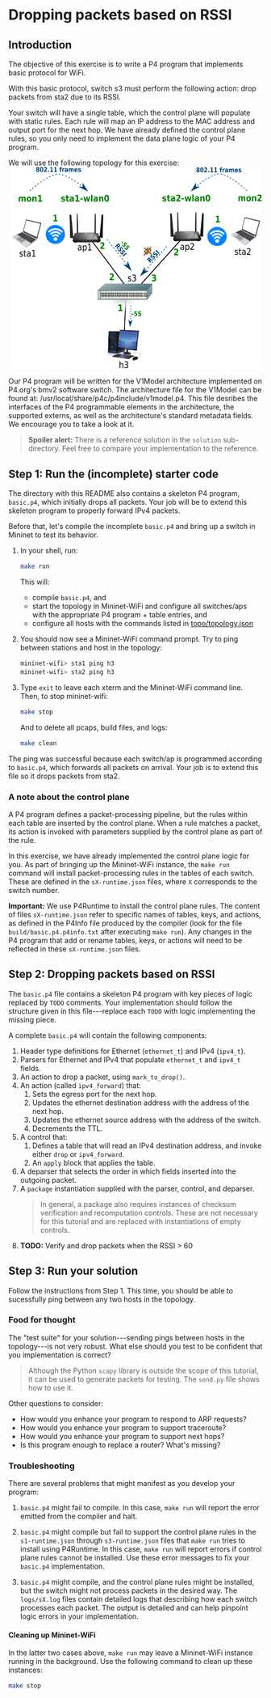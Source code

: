 # Dropping packets based on RSSI

## Introduction

The objective of this exercise is to write a P4 program that
implements basic protocol for WiFi.

With this basic protocol, switch s3 must perform the following action: 
drop packets from sta2 due to its RSSI.
 
Your switch will have a single table, which the control plane will
populate with static rules. Each rule will map an IP address to the
MAC address and output port for the next hop. We have already defined
the control plane rules, so you only need to implement the data plane
logic of your P4 program.

We will use the following topology for this exercise:
![siple-topology](./topo/pod-topo.png)

Our P4 program will be written for the V1Model architecture implemented
on P4.org's bmv2 software switch. The architecture file for the V1Model
can be found at: /usr/local/share/p4c/p4include/v1model.p4. This file
desribes the interfaces of the P4 programmable elements in the architecture,
the supported externs, as well as the architecture's standard metadata
fields. We encourage you to take a look at it.

> **Spoiler alert:** There is a reference solution in the `solution`
> sub-directory. Feel free to compare your implementation to the
> reference.

## Step 1: Run the (incomplete) starter code

The directory with this README also contains a skeleton P4 program,
`basic.p4`, which initially drops all packets. Your job will be to
extend this skeleton program to properly forward IPv4 packets.

Before that, let's compile the incomplete `basic.p4` and bring
up a switch in Mininet to test its behavior.

1. In your shell, run:
   ```bash
   make run
   ```
   This will:
   * compile `basic.p4`, and
   * start the topology in Mininet-WiFi and configure all switches/aps with
   the appropriate P4 program + table entries, and
   * configure all hosts with the commands listed in
   [topo/topology.json](./topo/topology.json)

2. You should now see a Mininet-WiFi command prompt. Try to ping between
   stations and host in the topology:
   ```bash
   mininet-wifi> sta1 ping h3
   mininet-wifi> sta2 ping h3
   ```
3. Type `exit` to leave each xterm and the Mininet-WiFi command line.
   Then, to stop mininet-wifi:
   ```bash
   make stop
   ```
   And to delete all pcaps, build files, and logs:
   ```bash
   make clean
   ```

The ping was successful because each switch/ap is programmed
according to `basic.p4`, which forwards all packets on arrival.
Your job is to extend this file so it drops packets from sta2.

### A note about the control plane

A P4 program defines a packet-processing pipeline, but the rules
within each table are inserted by the control plane. When a rule
matches a packet, its action is invoked with parameters supplied by
the control plane as part of the rule.

In this exercise, we have already implemented the control plane
logic for you. As part of bringing up the Mininet-WiFi instance, the
`make run` command will install packet-processing rules in the tables of
each switch. These are defined in the `sX-runtime.json` files, where
`X` corresponds to the switch number.

**Important:** We use P4Runtime to install the control plane rules. The
content of files `sX-runtime.json` refer to specific names of tables, keys, and
actions, as defined in the P4Info file produced by the compiler (look for the
file `build/basic.p4.p4info.txt` after executing `make run`). Any changes in the P4
program that add or rename tables, keys, or actions will need to be reflected in
these `sX-runtime.json` files.

## Step 2: Dropping packets based on RSSI

The `basic.p4` file contains a skeleton P4 program with key pieces of
logic replaced by `TODO` comments. Your implementation should follow
the structure given in this file---replace each `TODO` with logic
implementing the missing piece.

A complete `basic.p4` will contain the following components:

1. Header type definitions for Ethernet (`ethernet_t`) and IPv4 (`ipv4_t`).
2. Parsers for Ethernet and IPv4 that populate `ethernet_t` and `ipv4_t` fields.
3. An action to drop a packet, using `mark_to_drop()`.
4. An action (called `ipv4_forward`) that:
	1. Sets the egress port for the next hop. 
	2. Updates the ethernet destination address with the address of the next hop. 
	3. Updates the ethernet source address with the address of the switch. 
	4. Decrements the TTL.
5. A control that:
    1. Defines a table that will read an IPv4 destination address, and
       invoke either `drop` or `ipv4_forward`.
    2. An `apply` block that applies the table.   
6. A deparser that selects the order
    in which fields inserted into the outgoing packet.
7. A `package` instantiation supplied with the parser, control, and deparser.
    > In general, a package also requires instances of checksum verification
    > and recomputation controls. These are not necessary for this tutorial
    > and are replaced with instantiations of empty controls.
8. **TODO:** Verify and drop packets when the RSSI > 60

## Step 3: Run your solution

Follow the instructions from Step 1. This time, you should be able to
sucessfully ping between any two hosts in the topology. 

### Food for thought

The "test suite" for your solution---sending pings between hosts in the
topology---is not very robust. What else should you test to be confident
that you implementation is correct?

> Although the Python `scapy` library is outside the scope of this tutorial,
> it can be used to generate packets for testing. The `send.py` file shows how
> to use it.

Other questions to consider:
 - How would you enhance your program to respond to ARP requests?
 - How would you enhance your program to support traceroute?
 - How would you enhance your program to support next hops?
 - Is this program enough to replace a router?  What's missing?

### Troubleshooting

There are several problems that might manifest as you develop your program:

1. `basic.p4` might fail to compile. In this case, `make run` will
report the error emitted from the compiler and halt.

2. `basic.p4` might compile but fail to support the control plane
rules in the `s1-runtime.json` through `s3-runtime.json` files that
`make run` tries to install using P4Runtime. In this case, `make run` will
report errors if control plane rules cannot be installed. Use these error
messages to fix your `basic.p4` implementation.

3. `basic.p4` might compile, and the control plane rules might be
installed, but the switch might not process packets in the desired
way. The `logs/sX.log` files contain detailed logs
that describing how each switch processes each packet. The output is
detailed and can help pinpoint logic errors in your implementation.

#### Cleaning up Mininet-WiFi

In the latter two cases above, `make run` may leave a Mininet-WiFi instance
running in the background. Use the following command to clean up
these instances:

```bash
make stop
```

